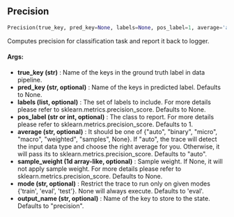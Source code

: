 ## Precision
```python
Precision(true_key, pred_key=None, labels=None, pos_label=1, average='auto', sample_weight=None, mode='eval', output_name='precision')
```
Computes precision for classification task and report it back to logger.

#### Args:

* **true_key (str)** :  Name of the keys in the ground truth label in data pipeline.
* **pred_key (str, optional)** :  Name of the keys in predicted label. Defaults to None.
* **labels (list, optional)** :  The set of labels to include. For more details please refer to            sklearn.metrics.precision_score. Defaults to None.
* **pos_label (str or int, optional)** :  The class to report. For more details please refer to            sklearn.metrics.precision_score. Defaults to 1.
* **average (str, optional)** :  It should be one of {"auto", "binary", "micro", "macro", "weighted", "samples", None}.            If "auto", the trace will detect the input data type and choose the right average for you. Otherwise, it            will pass its to sklearn.metrics.precision_score. Defaults to "auto".
* **sample_weight (1d array-like, optional)** :  Sample weight. If None, it will not apply sample weight. For more            details please refer to sklearn.metrics.precision_score. Defaults to None.
* **mode (str, optional)** :  Restrict the trace to run only on given modes {'train', 'eval', 'test'}. None will always                    execute. Defaults to 'eval'.
* **output_name (str, optional)** :  Name of the key to store to the state. Defaults to "precision".    